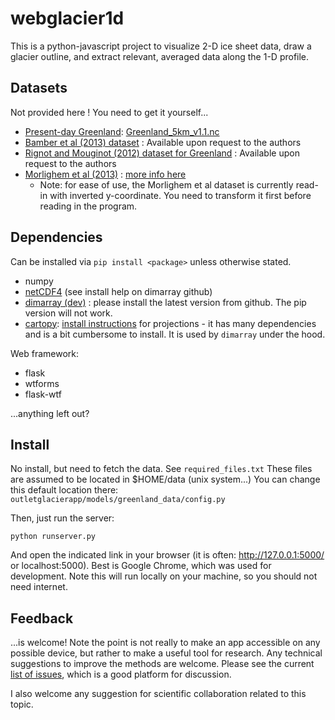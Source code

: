 webglacier1d
============

This is a python-javascript project to visualize 2-D ice sheet data, draw a glacier outline, and extract relevant, averaged data along the 1-D profile.

Datasets
--------
Not provided here ! You need to get it yourself...

- [Present-day Greenland](http://websrv.cs.umt.edu/isis/index.php/Present_Day_Greenland): [Greenland_5km_v1.1.nc](http://websrv.cs.umt.edu/isis/images/a/a5/Greenland_5km_v1.1.nc)
- [Bamber et al (2013) dataset](http://www.the-cryosphere.net/7/499/2013/tc-7-499-2013.html) : Available upon request to the authors
- [Rignot and Mouginot (2012) dataset for Greenland](http://onlinelibrary.wiley.com/doi/10.1029/2012GL051634) : Available upon request to the authors
- [Morlighem et al (2013)](http://dx.doi.org/10.5067/5XKQD5Y5V3VN) : [more info here](http://sites.uci.edu/morlighem/dataproducts/mass-conservation-dataset/)
    - Note: for ease of use, the Morlighem et al dataset is currently read-in with inverted y-coordinate. You need to transform it first before reading in the program.

Dependencies
------------
Can be installed via `pip install <package>` unless otherwise stated.
- numpy 
- [netCDF4](https://github.com/Unidata/netcdf4-python) (see install help on dimarray github)
- [dimarray (dev)](https://github.com/perrette/dimarray) : please install the latest version from github. The pip version will not work.
- [cartopy](https://github.com/SciTools/cartopy): [install instructions](http://scitools.org.uk/cartopy/docs/latest/installing.html#installing) for projections - it has many dependencies and is a bit cumbersome to install. It is used by `dimarray` under the hood.

Web framework:
- flask 
- wtforms
- flask-wtf

...anything left out?

Install
-------
No install, but need to fetch the data. 
See `required_files.txt` 
These files are assumed to be located in $HOME/data (unix system...)
You can change this default location there: `outletglacierapp/models/greenland_data/config.py`

Then, just run the server:

    python runserver.py

And open the indicated link in your browser (it is often: http://127.0.0.1:5000/ or localhost:5000). 
Best is Google Chrome, which was used for development.
Note this will run locally on your machine, so you should not need internet.

Feedback
--------
...is welcome! Note the point is not really to make an app accessible 
on any possible device, but rather to make a useful tool for research. 
Any technical suggestions to improve the methods are welcome. 
Please see the current [list of issues](https://github.com/perrette/webglacier1d/issues), 
which is a good platform for discussion.

I also welcome any suggestion for scientific collaboration related to this topic.
